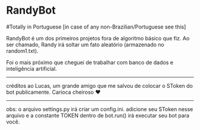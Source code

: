 # RandyBot

#Totally in Portuguese [in case of any non-Brazilian/Portuguese see this] 

RandyBot é um dos primeiros projetos fora de algoritmo básico que fiz. Ao ser chamado, Randy irá soltar um fato aleatório (armazenado no random1.txt).

Foi o mais próximo que cheguei de trabalhar com banco de dados e inteligência artificial.

-------------------------------------

créditos ao Lucas, um grande amigo que me salvou de colocar o SToken do bot publicamente. Carioca cheiroso ❤ 

-------------------------------------


obs: o arquivo settings.py irá criar um config.ini. adicione seu SToken nesse arquivo e a constante TOKEN dentro de bot.run() irá executar seu bot para você.
